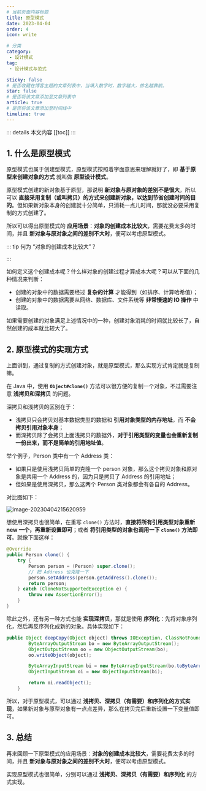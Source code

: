 ```yaml
---
# 当前页面内容标题
title: 原型模式
date: 2023-04-04
order: 4
icon: write

# 分类
category:
 - 设计模式
tag:
 - 设计模式与范式

sticky: false
# 是否收藏在博客主题的文章列表中，当填入数字时，数字越大，排名越靠前。
star: false
# 是否将该文章添加至文章列表中
article: true
# 是否将该文章添加至时间线中
timeline: true
---
```



::: details 本文内容
[[toc]]
:::

## 1. 什么是原型模式

原型模式也属于创建型模式，原型模式按照着字面意思来理解就好了，即 **基于原型来创建对象的方式** 就叫做 **原型设计模式**。

原型模式创建的新对象基于原型，那说明 **新对象与原对象的差别不是很大**，所以可以 **直接采用复制（或叫拷贝）的方式来创建新对象，以达到节省创建时间的目的**。但如果新对象本身的创建就十分简单，只消耗一点儿时间，那就没必要采用复制的方式创建了。

所以可以得出原型模式的 **应用场景**：**对象的创建成本比较大**，需要花费太多的时间，并且 **新对象与原对象之间的差别不大时**，便可以考虑原型模式。

::: tip 何为 “对象的创建成本比较大”？

:::

如何定义这个创建成本呢？什么样对象的创建过程才算成本大呢？可以从下面的几种情况来判断：

- 创建的对象中的数据需要经过 **复杂的计算** 才能得到（如排序、计算哈希值）；
- 创建的对象中的数据需要从网络、数据库、文件系统等 **非常慢速的 IO 操作** 中读取。

如果需要创建的对象满足上述情况中的一种，创建对象消耗的时间就比较长了，自然创建的成本就比较大了。

## 2. 原型模式的实现方式

上面讲到，通过复制的方式创建对象，就是原型模式，那么实现方式肯定就是复制嘛。

在 Java 中，使用 **`Object#clone()`** 方法可以很方便的复制一个对象，不过需要注意 **浅拷贝和深拷贝** 的问题。

深拷贝和浅拷贝的区别在于：

- 浅拷贝只会拷贝对基本数据类型的数据和 **引用对象类型的内存地址**，而 **不会拷贝引用对象本身**；
- 而深拷贝除了会拷贝上面浅拷贝的数据外，**对于引用类型的变量也会重新复制一份出来，而不是简单的引用地址值**。

举个例子，Person 类中有一个 Address 类：

- 如果只是使用浅拷贝简单的克隆一个 person 对象，那么这个拷贝对象和原对象是共用一个 Address 的，因为只是拷贝了 Address 的引用地址；
- 但如果是使用深拷贝，那么这两个 Person 类对象都会有各自的 Address。

对比图如下：

![image-20230404215620959](https://run-notes.oss-cn-beijing.aliyuncs.com/notes/202304042156091.png)

想使用深拷贝也很简单，在重写 `clone()` 方法时，**直接将所有引用类型对象重新 new 一个，再重新设置即可**；或者 **将引用类型的对象也调用一下 `clone()` 方法即可**。就像下面这样：

```java
@Override
public Person clone() {
    try {
        Person person = (Person) super.clone();
        // 把 Address 也克隆一下
        person.setAddress(person.getAddress().clone());
        return person;
    } catch (CloneNotSupportedException e) {
        throw new AssertionError();
    }
}
```

除此之外，还有另一种方式也能 **实现深拷贝**，那就是使用 **序列化**：先将对象序列化，然后再反序列化成新的对象。具体实现如下：

```java
public Object deepCopy(Object object) throws IOException, ClassNotFoundException {
        ByteArrayOutputStream bo = new ByteArrayOutputStream();
        ObjectOutputStream oo = new ObjectOutputStream(bo);
        oo.writeObject(object);

        ByteArrayInputStream bi = new ByteArrayInputStream(bo.toByteArray());
        ObjectInputStream oi = new ObjectInputStream(bi);

        return oi.readObject();
    }
```

所以，对于原型模式，可以通过 **浅拷贝、深拷贝（有需要）和序列化的方式实现**，如果新对象与原型对象有一点点差异，那么在拷贝完后重新设置一下变量值即可。

## 3. 总结

再来回顾一下原型模式的应用场景：**对象的创建成本比较大**，需要花费太多的时间，并且 **新对象与原对象之间的差别不大时**，便可以考虑原型模式。

实现原型模式也很简单，分别可以通过 **浅拷贝、深拷贝（有需要）和序列化** 的方式实现。

